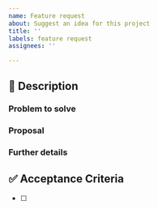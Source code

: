 ```yaml
---
name: Feature request
about: Suggest an idea for this project
title: ''
labels: feature request
assignees: ''

---
```


## :rocket: Description
### Problem to solve

<!-- What problem do we solve? Try to define the who/what/why of the opportunity as a user story. For example, "As a (who), I want (what), so I can (why/value)." -->

### Proposal

<!-- How are we going to solve the problem? Try to include the user journey! https://about.gitlab.com/handbook/journeys/#user-journey -->

### Further details

<!-- Include use cases, benefits, goals, or any other details that will help us understand the problem better. -->

## :white_check_mark: Acceptance Criteria
- [ ]
